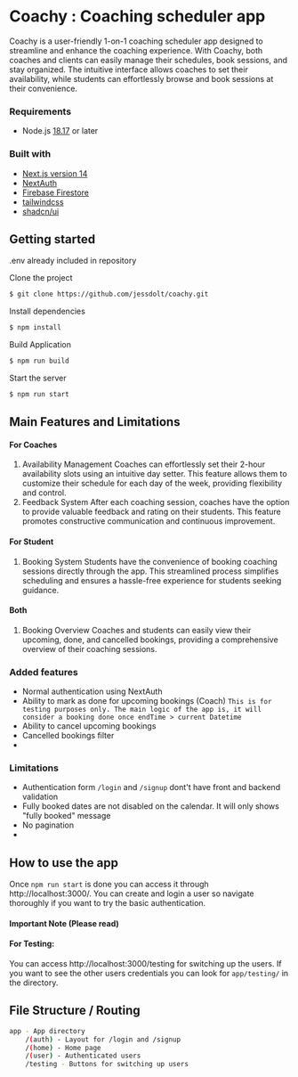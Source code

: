 
# Coachy : Coaching scheduler app


Coachy is a user-friendly 1-on-1 coaching scheduler app designed to streamline and enhance the coaching experience. With Coachy, both coaches and clients can easily manage their schedules, book sessions, and stay organized. The intuitive interface allows coaches to set their availability, while students can effortlessly browse and book sessions at their convenience.


### Requirements
- Node.js [18.17](https://nodejs.org/en) or later

### Built with

- [Next.js version 14](https://nextjs.org/)
- [NextAuth](https://next-auth.js.org/)
- [Firebase Firestore](https://firebase.google.com/docs/firestore)
- [tailwindcss](https://tailwindcss.com/)
- [shadcn/ui](https://ui.shadcn.com/)




## Getting started

.env already included in repository

Clone the project

```bash
$ git clone https://github.com/jessdolt/coachy.git
```

Install dependencies

```bash
$ npm install
```

Build Application
```bash
$ npm run build
```

Start the server

```bash
$ npm run start
```

## Main Features and Limitations


#### For Coaches
1. Availability Management
   Coaches can effortlessly set their 2-hour availability slots using an intuitive day setter. This feature allows them to customize their schedule for each day of the week, providing flexibility and control.
2. Feedback System
   After each coaching session, coaches have the option to provide valuable feedback and rating on their students. This feature promotes constructive communication and continuous improvement.

#### For Student
1. Booking System
   Students have the convenience of booking coaching sessions directly through the app. This streamlined process simplifies scheduling and ensures a hassle-free experience for students seeking guidance.

#### Both 
1. Booking Overview
   Coaches and students can easily view their upcoming, done, and cancelled bookings, providing a comprehensive overview of their coaching sessions.

  
  
### Added features
- Normal authentication using NextAuth 
- Ability to mark as done for upcoming bookings (Coach) 
`This is for testing purposes only. The main logic of the app is, it will consider a booking done once endTime > current Datetime`
- Ability to cancel upcoming bookings
- Cancelled bookings filter
- 
### Limitations
- Authentication form `/login` and `/signup` dont't have front and backend validation
- Fully booked dates are not disabled on the calendar. It will only shows "fully booked" message
- No pagination
- 
## How to use the app

Once `npm run start` is done you can access it through http://localhost:3000/. You can create and login a user so navigate thoroughly if you want to try the basic authentication. 

#### Important Note  (Please read)

#### For Testing: 

You can access http://localhost:3000/testing for switching up the users. If you want to see the other users credentials you can look for `app/testing/` in the directory.

## File Structure / Routing

```bash
app - App directory
    /(auth) - Layout for /login and /signup
    /(home) - Home page
    /(user) - Authenticated users
    /testing - Buttons for switching up users
```
